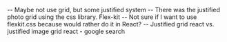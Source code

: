 -- Maybe not use grid, but some justified system
-- There was the justified photo grid using the css library. Flex-kit
-- Not sure if I want to use flexkit.css because would rather do it in React? 
-- Justified grid react vs. justified image grid react - google search
